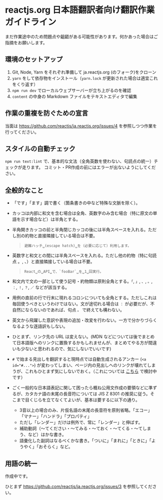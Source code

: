 # reactjs.org 日本語翻訳者向け翻訳作業ガイドライン

まだ作業途中のため問題点や齟齬がある可能性があります。何かあった場合はご指摘をお願いします。

## 環境のセットアップ

1. Git, Node, Yarn をそれぞれ準備して ja.reactjs.org (のフォーク)をクローン
2. `yarn` をして依存物をインストール（`yarn.lock` が更新された場合は適宜これをくり返す）
3. `npm run dev` でローカルウェブサーバーが立ち上がるのを確認
4. `content` の中身の Markdown ファイルをテキストエディタで編集

## 作業の重複を防ぐための宣言

当面は https://github.com/reactjs/ja.reactjs.org/issues/4 を参照しつつ作業を行ってください。

## スタイルの自動チェック

`npm run text:lint` で、基本的な文法（全角英数を使わない、句読点の統一）チェックが走ります。
コミット・PR作成の前にはエラーが出ないようにしてください。

## 全般的なこと

- 「です」「ます」調で書く（箇条書きの中など特殊な文脈を除く）。
- カッコは内部に和文を含む場合は全角、英数字のみ含む場合（特に原文の単語を示す場合など）は半角とする。
- 半角開きカッコの前と半角閉じカッコの後には半角スペースを入れる。ただし別の約物と直接隣接している場合は不要。
   > ```
   > 避難ハッチ␣(escape hatch)␣を（必要に応じて）利用します。
   > ```

- 英数字と和文との間には半角スペースを入れる。ただし他の約物（特に句読点 。, 、）と直接隣接している場合は不要。

   > ```
   > React␣の␣API␣で、`fooBar`␣を␣1␣回実行。
   > ```

- 和文内で文の一部として使う記号・約物類は原則全角とする。`「`, `」`, `、`, `。`, `：`, `！`, `？`, `／` などが該当する。
- 用例の直前の行で行末に現れるコロンについても全角とする。ただしこれは毎回使うべきというわけではない。文が途切れる場合は `：` が必要だが、不自然にならないのであれば、句点 `。` で終えても構わない。
- 英文から飛躍した意訳や表現の追加・改変を行わない。一方で分かりづらくなるような逐語訳もしない。
- ひとまず、リンク先の URL は変えない。(MDN などについては後でまとめて日本語版へのリンクに置換するかもしれませんが、まとめてやる方が間違いも少ないと思われるので、気にしないでいいです)
- `#` で始まる見出しを翻訳すると現時点では自動生成されるアンカー (`<a id="#...">`) が変わってしまい、ページ内の見出しへのリンクが壊れてしまうが、これもひとまず気にしないでおく。（これについては [こちら](https://github.com/reactjs/reactjs.org/issues/1608) で検討中です）
- ごく一般的な日本語表記に関して困ったら概ね公用文作成の要領などに準ずるが、カタカナ語の末尾の長音符については JIS Z 8301 の推奨に従う。そこまで目くじらを立てなくてよいが、基本は要するに以下の通り。
  - 3音以上の場合のみ、片仮名語の末尾の長音符を原則省略。「エコー」「マナー」「ハンドラ」「プロパティ」
  - ただし「レンダー」だけは例外で、常に「レンダー」と伸ばす。
  - 補助動詞（～てください・～てみる・～ておく・～てくる・～てしまう、など）はかな書き。
  - 語彙化した副詞はなるべくかな書き。「ついに」「まれに」「ときに」「ようやく」「おそらく」など。

## 用語の統一

作成中です。

ひとまず https://github.com/reactjs/ja.reactjs.org/issues/3 を参照してください。
